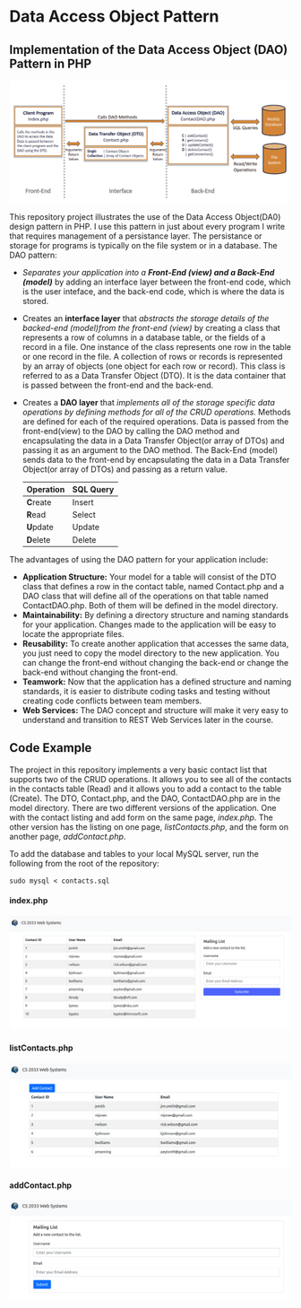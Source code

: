 # Data Access Object Pattern
## Implementation of the Data Access Object (DAO) Pattern in PHP

<img src="images/DAO-Pattern.png" alt="DAO Pattern">

This repository project illustrates the use of the Data Access Object(DA0) design pattern in PHP. I use this pattern in just about every program I write that requires management of a persistance layer.  The persistance or storage for programs is typically on the file system or in a database.  The DAO pattern:

* *Separates your application into a **Front-End (view) and a Back-End (model)*** by adding an interface layer between the front-end code, which is the user inteface, and the back-end code, which is where the data is stored.

* Creates an **interface layer** that *abstracts the storage details of the backed-end (model)from the front-end (view)* by creating a class that represents a row of columns in a database table, or the fields of a record in a file. One instance of the class represents one row in the table or one record in the file.  A collection of rows or records is represented by an array of objects (one object for each row or record). This class is referred to as a Data Transfer Object (DTO).  It is the data container that is passed between the front-end and the back-end. 

* Creates a **DAO layer** that *implements all of the storage specific data operations by defining methods for all of the CRUD operations.* Methods are defined for each of the required operations. Data is passed from the front-end(view) to the DAO by calling the DAO method and encapsulating the data in a Data Transfer Object(or array of DTOs) and passing it as an argument to the DAO method.  The Back-End (model) sends data to the front-end by encapsulating the data in a Data Transfer Object(or array of DTOs) and passing as a return value.

    Operation | SQL Query
    --------- | --------
    **C**reate | Insert
    **R**ead | Select
    **U**pdate | Update
    **D**elete | Delete


The advantages of using the DAO pattern for your application include:
* **Application Structure:** Your model for a table will consist of the DTO class that defines a row in the contact table, named Contact.php and a DAO class that will define all of the operations on that table named ContactDAO.php.  Both of them will be defined in the model directory.
* **Maintainability:** By defining a directory structure and naming standards for your application.  Changes made to the application will be easy to locate the appropriate files.
* **Reusability:** To create another application that accesses the same data, you just need to copy the model directory to the new application.  You can change the front-end without changing the back-end or change the back-end without changing the front-end.
* **Teamwork:** Now that the application has a defined structure and naming standards, it is easier to distribute coding tasks and testing without creating code conflicts between team members.
* **Web Services:** The DAO concept and structure will make it very easy to understand and transition to REST Web Services later in the course.

## Code Example
The project in this repository implements a very basic contact list that supports two of the CRUD operations.  It allows you to see all of the contacts in the contacts table (Read) and it allows you to add a contact to the table (Create).  The DTO, Contact.php, and the DAO, ContactDAO.php are in the model directory. There are two different versions of the application.  One with the contact listing and add form on the same page, *index.php*. The other version has the listing on one page, *listContacts.php*, and the form on another page, *addContact.php*.

To add the database and tables to your local MySQL server, run the following from the root of the repository:
```
sudo mysql < contacts.sql
```


#### index.php
<img src="images/patternDAOss1.png" alt="Screenshot">



#### listContacts.php
<img src="images/daoss2.png" alt="Screenshot 2">

#### addContact.php
<img src="images/daoss3.png" alt="Screenshot 2">
